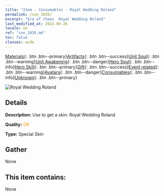 ```yaml
---
title: "Item - Consumables - Royal Wedding Roland"
permalink: /con_1035/
excerpt: "Era of Chaos  Royal Wedding Roland"
last_modified_at: 2021-04-26
locale: en
ref: "con_1035.md"
toc: false
classes: wide
---
```

 [Materials](/Items/){: .btn .btn--primary}[Artifacts](/Items/Artifacts/){: .btn .btn--success}[Unit Soul](/Items/UnitSoul/){: .btn .btn--warning}[Unit Awakening](/Items/UnitAwakening/){: .btn .btn--danger}[Hero Soul](/Items/HeroSoul/){: .btn .btn--info}[Hero Skill](/Items/HeroSkill/){: .btn .btn--primary}[Gift](/Items/Gift/){: .btn .btn--success}[Event related](/Items/Events/){: .btn .btn--warning}[Avatars](/Items/Avatars/){: .btn .btn--danger}[Consumables](/Items/Consumables/){: .btn .btn--info}[Unknown](/Items/Unknown/){: .btn .btn--primary}

 ![Royal Wedding Roland](/images/h/h_Roland7.jpg)

## Details
 **Description:** Use to get a skin: Royal Wedding Roland

 **Quality:** <span style="color: #FF8C00">OK</span>

 **Type:** Special Skin

## Gather

  None

## This item contains:

  None

